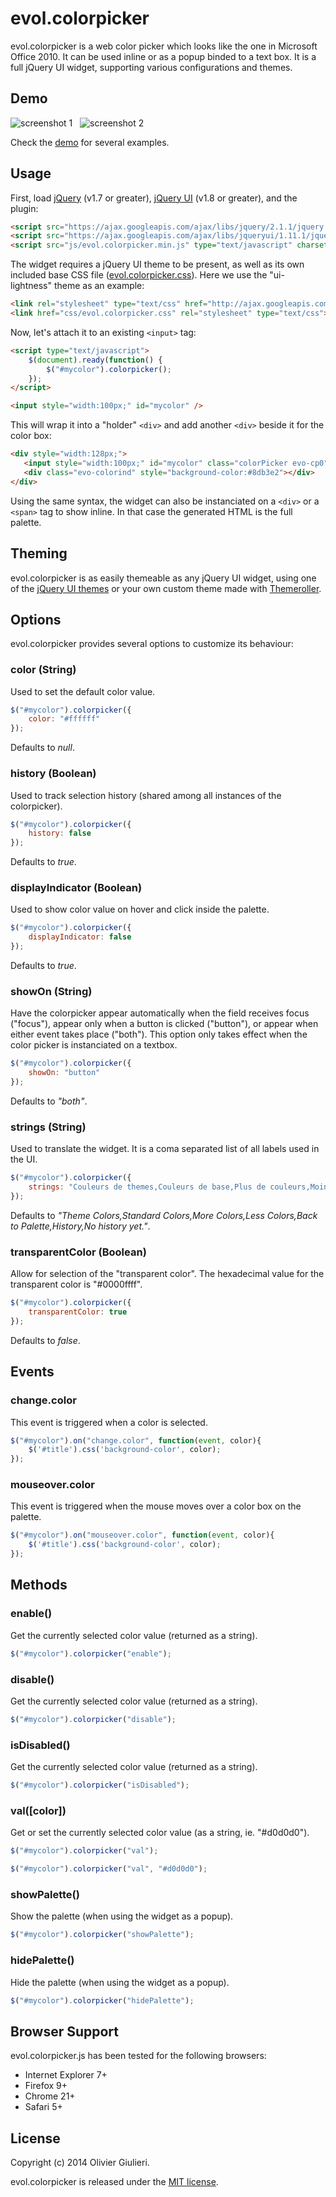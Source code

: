 # evol.colorpicker

evol.colorpicker is a web color picker which looks like the one in Microsoft Office 2010. It can be used inline or as a popup binded to a text box.
It is a full jQuery UI widget, supporting various configurations and themes.

## Demo

![screenshot 1](https://raw.github.com/evoluteur/colorpicker/master/screenshot1.png) &nbsp; ![screenshot 2](https://raw.github.com/evoluteur/colorpicker/master/screenshot2.png)

Check the [demo](http://evoluteur.github.com/colorpicker/index.html) for several examples.


## Usage

First, load [jQuery](http://jquery.com/) (v1.7 or greater), [jQuery UI](http://jqueryui.com/) (v1.8 or greater), and the plugin:

```html
<script src="https://ajax.googleapis.com/ajax/libs/jquery/2.1.1/jquery.min.js" type="text/javascript" charset="utf-8"></script>
<script src="https://ajax.googleapis.com/ajax/libs/jqueryui/1.11.1/jquery-ui.min.js" type="text/javascript" charset="utf-8"></script>
<script src="js/evol.colorpicker.min.js" type="text/javascript" charset="utf-8"></script>
```

The widget requires a jQuery UI theme to be present, as well as its own included base CSS file ([evol.colorpicker.css](http://github.com/evoluteur/colorpicker/raw/master/css/evol.colorpicker.css)). Here we use the "ui-lightness" theme as an example:

```html
<link rel="stylesheet" type="text/css" href="http://ajax.googleapis.com/ajax/libs/jqueryui/1.11.1/themes/ui-lightness/jquery-ui.css">
<link href="css/evol.colorpicker.css" rel="stylesheet" type="text/css">
```

Now, let's attach it to an existing `<input>` tag:

```html
<script type="text/javascript">
    $(document).ready(function() {
        $("#mycolor").colorpicker();
    });
</script>

<input style="width:100px;" id="mycolor" />
```

This will wrap it into a "holder" `<div>` and add another `<div>` beside it for the color box:

```html
<div style="width:128px;">
   <input style="width:100px;" id="mycolor" class="colorPicker evo-cp0" />
   <div class="evo-colorind" style="background-color:#8db3e2"></div>
</div>
```

Using the same syntax, the widget can also be instanciated on a `<div>` or a `<span>` tag to show inline. In that case the generated HTML is the full palette.


## Theming

evol.colorpicker is as easily themeable as any jQuery UI widget, using one of the [jQuery UI themes](http://jqueryui.com/themeroller/#themeGallery) or your own custom theme made with [Themeroller](http://jqueryui.com/themeroller/).


## Options

evol.colorpicker provides several options to customize its behaviour:

### color (String)

Used to set the default color value.

```javascript
$("#mycolor").colorpicker({
    color: "#ffffff"
});
```

Defaults to *null*.

### history (Boolean)

Used to track selection history (shared among all instances of the colorpicker).

```javascript
$("#mycolor").colorpicker({
    history: false
});
```

Defaults to *true*.

### displayIndicator (Boolean)

Used to show color value on hover and click inside the palette.

```javascript
$("#mycolor").colorpicker({
    displayIndicator: false
});
```

Defaults to *true*.

### showOn (String)

Have the colorpicker appear automatically when the field receives focus ("focus"), appear only when a button is clicked ("button"), or appear when either event takes place ("both").
This option only takes effect when the color picker is instanciated on a textbox.

```javascript
$("#mycolor").colorpicker({
    showOn: "button"
});
```

Defaults to *"both"*.

### strings (String)

Used to translate the widget. It is a coma separated list of all labels used in the UI. 

```javascript
$("#mycolor").colorpicker({
    strings: "Couleurs de themes,Couleurs de base,Plus de couleurs,Moins de couleurs,Palette,Historique,Pas encore d'historique."
});
```

Defaults to *"Theme Colors,Standard Colors,More Colors,Less Colors,Back to Palette,History,No history yet."*.

### transparentColor (Boolean)

Allow for selection of the "transparent color". The hexadecimal value for the transparent color is "#0000ffff".

```javascript
$("#mycolor").colorpicker({
    transparentColor: true
});
```

Defaults to *false*.

## Events

### change.color

This event is triggered when a color is selected.

```javascript
$("#mycolor").on("change.color", function(event, color){
    $('#title').css('background-color', color);
});
```

### mouseover.color

This event is triggered when the mouse moves over a color box on the palette.

```javascript
$("#mycolor").on("mouseover.color", function(event, color){
    $('#title').css('background-color', color);
});
```


## Methods

### enable()
Get the currently selected color value (returned as a string).

```javascript
$("#mycolor").colorpicker("enable");
```

### disable()
Get the currently selected color value (returned as a string).

```javascript
$("#mycolor").colorpicker("disable");
```

### isDisabled()
Get the currently selected color value (returned as a string).

```javascript
$("#mycolor").colorpicker("isDisabled");
```

### val([color])
Get or set the currently selected color value (as a string, ie. "#d0d0d0").

```javascript
$("#mycolor").colorpicker("val");

$("#mycolor").colorpicker("val", "#d0d0d0");
```

### showPalette()
Show the palette (when using the widget as a popup).

```javascript
$("#mycolor").colorpicker("showPalette");
```

### hidePalette()
Hide the palette (when using the widget as a popup).

```javascript
$("#mycolor").colorpicker("hidePalette");
```

## Browser Support

evol.colorpicker.js has been tested for the following browsers:

  - Internet Explorer 7+
  - Firefox 9+
  - Chrome 21+
  - Safari 5+


## License

Copyright (c) 2014 Olivier Giulieri.

evol.colorpicker is released under the [MIT license](http://github.com/evoluteur/colorpicker/raw/master/LICENSE.md).

